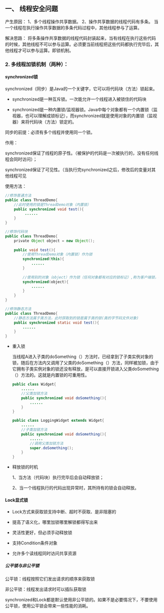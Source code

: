 ##  一、 线程安全问题

产生原因： 
1、多个线程操作共享数据。 
2、操作共享数据的线程代码有多条。 
当一个线程在执行操作共享数据的多条代码过程中，其他线程参与了运算。  

解决思路： 
将多条操作共享数据的线程代码封装起来，当有线程在执行这些代码的时候，其他线程不可以参与运算。必须要当前线程把这些代码都执行完毕后，其他线程才可以参与运算。即锁机制。  

### 2. 多线程加锁机制（两种）：

#### synchronized锁

synchronized（同步）是Java的一个关键字，它可以将代码块（方法）锁起来。

- synchronized是一种互斥锁。一次能允许一个线程进入被锁住的代码块

- synchronized是一种内置锁/监视器锁。Java中每个对象都有一个内置锁（监视器，也可以理解成锁标记），而synchronized就是使用对象的内置锁（监视器）来将代码块（方法）锁定的。

同步的前提：必须有多个线程并使用同一个锁。  

作用：

synchronized保证了线程的原子性。（被保护的代码是一次被执行的，没有任何线程会同时访问）；

synchronized保证了可见性。（当执行完synchronized之后，修改后的变量对其他线程可见

使用方法：

```java
//修饰普通方法
public class ThreadDemo{
    //此时使用的锁是ThreadDemo对象（内置锁）
    public synchronized void test(){
         ......
    }
}

//修饰代码块
public class ThreadDemo{
    private Object object = new Object();
    
    public void test(){
        //使用ThreadDemo对象（内置锁）作为锁
        synchronized(this){
            ......
        }
        
        //使用别的对象（object）作为锁（任何对象都有对应的锁标记）,称为客户端锁，不建议使用
        synchronized(object){
            ......
        }        
    }    
}

//修饰静态方法
public class ThreadDemo{
    //静态方法属于类方法，此时获取到的锁是属于类的锁(类的字节码文件对象)
    public synchronized static void test(){
        ......
    }
}
```

- 重入锁

  当线程A进入子类的doSomething（）方法时，已经拿到了子类实例对象的锁，随后在方法内又调用了父类的doSomething（）方法，同样被加锁，由于它拥有子类实例对象的锁还没有释放，是可以直接开锁进入父类doSomething（）方法的。这就是内置锁的可重用性。

  ```java
  public class Widget{
      ......
      //父类加锁方法
      public synchronized void doSomething(){
          ......
      }
  }
  
  public class LoggingWidget extends Widget{
      ......
      //子类加锁方法
      public synchronized void doSomething(){
          ......
          //调用父类加锁方法
          super.doSomething();
      }
  }
  ```

- 释放锁的时机

  1、当方法（代码块）执行完毕后会自动释放锁；

  2、当一个线程执行的代码出现异常时，其所持有的锁会自动释放。



#### Lock显式锁

- Lock方式来获取锁支持中断、超时不获取、是非阻塞的

- 提高了语义化，哪里加锁哪里解锁都得写出来

- 灵活性更好，但必须手动释放锁

- 支持Condition条件对象

- 允许多个读线程同时访问共享资源

##### 公平锁与非公平锁

公平锁：线程按照它们发出请求的顺序来获取锁

非公平锁：线程发出请求时可以插队获取锁

synchronized和Lock都是默认使用非公平锁的。如果不是必要情况下，不要使用公平锁，使用公平锁会带来一些性能的消耗。






















